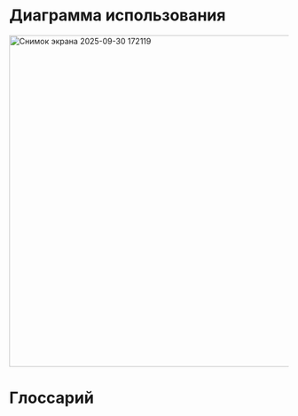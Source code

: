 # Диаграмма использования

<img width="715" height="598" alt="Снимок экрана 2025-09-30 172119" src="https://github.com/user-attachments/assets/e49cf9b0-075f-4b1f-a511-9c8aaf1fa2ce" />

# Глоссарий
